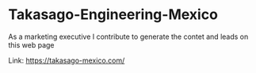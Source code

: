 # Takasago-Engineering-Mexico
As a marketing executive I contribute to generate the contet and leads on  this web page

Link: https://takasago-mexico.com/

